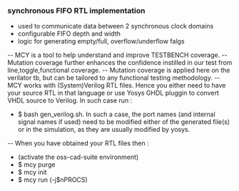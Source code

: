 ### synchronous FIFO RTL implementation


- used to communicate data between 2 synchronous clock domains
- configurable FIFO depth and width
- logic for generating empty/full, overflow/underflow falgs


-- MCY is a tool to help understand and improve TESTBENCH coverage.
-- Mutation coverage further enhances the confidence instilled in our test from line,toggle,functional coverage.
-- Mutation coverage is applied here on the verilator tb, but can be tailored to any functional testing methodology.
-- MCY works with (System)Verilog RTL files. Hence you either need to have your source RTL in that language or use Yosys GHDL pluggin to convert VHDL source to Verilog. In such case run :

- $ bash gen_verilog.sh. In such a case, the port names (and internal signal names if used) need to be modified either of the generated file(s) or in the simulation, as they are usually modified by yosys.

-- When you have obtained your RTL files then : 
- (activate the oss-cad-suite environment)
- $ mcy purge
- $ mcy init
- $ mcy run (-j$nPROCS)


